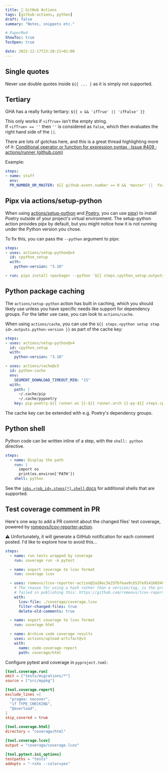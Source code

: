 ```yaml
---
title: 🎸 GitHub Actions
tags: [github-actions, python]
draft: false
summary: "Notes, snippets etc."

# PaperMod
ShowToc: true
TocOpen: true

date: 2022-12-17T23:28:21+01:00
---
```


## Single quotes

Never use double quotes inside `${{ ... }` as it is simply not supported.

## Tertiary

GHA has a really funky tertiary: `${{ x && 'ifTrue' || 'ifFalse' }}`

This only works if `<ifTrue>` isn't the empty string. If `<ifTrue> == ''` then `''` is considered as `false`, which then evaluates the right hand side of the `||`.

There are lots of gotchas here, and this is a great thread highlighting more of it: [Conditional operator or function for expression syntax · Issue #409 · actions/runner (github.com)](https://github.com/actions/runner/issues/409)

Example:

```yaml
steps:
- name: stuff
  env:
  PR_NUMBER_OR_MASTER: ${{ github.event.number == 0 && 'master' ||  format('pr-{0}', github.event.number)  }}
```

## Pipx via actions/setup-python

When using [actions/setup-python](https://github.com/actions/setup-python) and [Poetry](https://github.com/python-poetry/poetry), you can use [pipx)](https://github.com/pypa/pipx) to install Poetry outside of your project's virtual environment. The setup-python action provides pipx by default, but you might notice how it is not running under the Python version you chose.

To fix this, you can pass the `--python` argument to pipx:

```yaml
steps:
- uses: actions/setup-python@v4
  id: cpython_setup
  with:
    python-version: "3.10"

- run: pipx install <package> --python '${{ steps.cpython_setup.outputs.python-path }}'
```

## Python package caching

The `actions/setup-python` action has built in caching, which you should likely use unless you have specific needs like support for dependency groups. For the latter use case, you can look to `actions/cache`.

When using `actions/cache`, you can use the `${{ steps.<python setup step id>.outputs.python-version }}` as part of the cache key:

```yaml
steps:
- uses: actions/setup-python@v4
  id: cpython_setup
  with:
    python-version: "3.10"

- uses: actions/cache@v3
  id: python-cache
  env:
    SEGMENT_DOWNLOAD_TIMEOUT_MIN: "15"
  with:
    path: |
      ~/.cache/pip
      ~/.cache/pypoetry
    key: pip-poetry-${{ runner.os }}-${{ runner.arch }}-py-${{ steps.cpython_setup.outputs.python-version }}-${{ hashFiles('poetry.lock') }}
```

The cache key can be extended with e.g. Poetry's dependency groups.

## Python shell

Python code can be written inline of a step, with the `shell: python` directive.

```yaml
steps:
  - name: Display the path
    run: |
      import os
      print(os.environ['PATH'])
    shell: python
```


See the [`jobs.<job_id>.steps[*].shell`  docs](https://docs.github.com/en/actions/using-workflows/workflow-syntax-for-github-actions#jobsjob_idstepsshell) for additional shells that are supported.

## Test coverage comment in PR

Here's one way to add a PR commit about the changed files' test coverage, powered by [romeovs/lcov-reporter-action](https://github.com/romeovs/lcov-reporter-action).

⚠️ Unfortunately, it will generate a GitHub notification for each comment posted. I'd like to explore how to avoid this...

```yaml
steps:
  - name: run tests wrapped by coverage
    run: coverage run -m pytest

  - name: export coverage to lcov format
    run: coverage lcov

  - uses: romeovs/lcov-reporter-action@2a28ec3e25fb7eae9cb537e9141603486f810d1a
    # The reason for using a hash rather than a version/tag, is the project
    # failed in publishing this: https://github.com/romeovs/lcov-reporter-action/issues/47
    with:
      lcov-file: ./coverage/coverage.lcov
      filter-changed-files: true
      delete-old-comments: true

  - name: export coverage to lcov format
    run: coverage html

  - name: Archive code coverage results
    uses: actions/upload-artifact@v3
    with:
      name: code-coverage-report
      path: coverage/html
```

Configure pytest and coverage in `pyproject.toml`:

```toml
[tool.coverage.run]
omit = ["tests/migrations/*"]
source = ["src/mypkg"]

[tool.coverage.report]
exclude_lines =[
  "pragma: nocover",
  "if TYPE_CHECKING",
  "@overload",
]
skip_covered = true

[tool.coverage.html]
directory = "coverage/html"

[tool.coverage.lcov]
output = "coverage/coverage.lcov"

[tool.pytest.ini_options]
testpaths = "tests"
addopts = "-rxXs --color=yes"

```